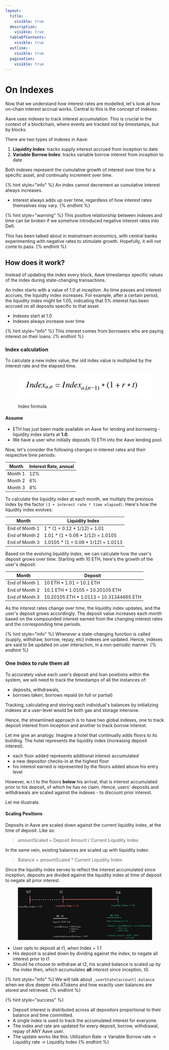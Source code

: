 ```yaml
---
layout:
  title:
    visible: true
  description:
    visible: true
  tableOfContents:
    visible: true
  outline:
    visible: true
  pagination:
    visible: true
---
```


# On Indexes

Now that we understand how interest rates are modelled, let's look at how on-chain interest accrual works. Central to this is the concept of indexes.

Aave uses indexes to track interest accumulation. This is crucial in the context of a blockchain, where events are tracked not by timestamps, but by blocks.

There are two types of indexes in Aave:

1. **Liquidity Index**: tracks supply interest accrued from inception to date
2. **Variable Borrow Index**: tracks variable borrow interest from inception to date

Both indexes represent the cumulative growth of interest over time for a specific asset, and continually increment over time.

{% hint style="info" %}
An index cannot decrement as cumulative interest always increases.&#x20;

* Interest always adds up over time, regardless of how interest rates themselves may vary.&#x20;
{% endhint %}

{% hint style="warning" %}
This positive relationship between indexes and time can be broken if we somehow introduced negative interest rates into Defi.&#x20;

This has been talked about in mainstream economics, with central banks experimenting with negative rates to stimulate growth. Hopefully, it will not come to pass.&#x20;
{% endhint %}

## How does it work?&#x20;

Instead of updating the index every block, Aave timestamps specific values of the index during state-changing transactions.

An index starts with a value of 1.0 at inception. As time passes and interest accrues, the liquidity index increases. For example, after a certain period, the liquidity index might be 1.05, indicating that 5% interest has been accrued on all deposits specific to that asset.

* Indexes start at 1.0
* Indexes always increase over time

{% hint style="info" %}
This interest comes from borrowers who are paying interest on their loans.
{% endhint %}

### Index calculation

To calculate a new index value, the old index value is multiplied by the interest rate and the elapsed time.&#x20;

<figure><img src="../.gitbook/assets/image (314).png" alt="" width="420"><figcaption><p>Index formula</p></figcaption></figure>

#### **Assume**&#x20;

* ETH has just been made available on Aave for lending and borrowing - liquidity index starts at  **1.0**.&#x20;
* We have a user who initially deposits 10 ETH into the Aave lending pool.&#x20;

Now, let's consider the following changes in interest rates and their respective time periods:

| Month   | Interest Rate, annual |
| ------- | --------------------- |
| Month 1 | 12%                   |
| Month 2 | 6%                    |
| Month 3 | 8%                    |

To calculate the liquidity index at each month, we multiply the previous index by the factor `(1 + interest rate * time elapsed)`. Here's how the liquidity index evolves:

| Month          | Liquidity Index                       |
| -------------- | ------------------------------------- |
| End of Month 1 | 1 \* (1 + 0.12 \* 1/12) = 1.01        |
| End of Month 2 | 1.01 \* (1 + 0.06 \* 1/12) = 1.0105   |
| End of Month 3 | 1.0105 \* (1 + 0.08 \* 1/12) = 1.0113 |

Based on the evolving liquidity index, we can calculate how the user's deposit grows over time. Starting with 10 ETH, here's the growth of the user's deposit:

| Month          | Deposit                                  |
| -------------- | ---------------------------------------- |
| End of Month 1 | 10 ETH \* 1.01 = 10.1 ETH                |
| End of Month 2 | 10.1 ETH \* 1.0105 = 10.20105 ETH        |
| End of Month 3 | 10.20105 ETH \* 1.0113 = 10.31344665 ETH |

As the interest rates change over time, the liquidity index updates, and the user's deposit grows accordingly. The deposit value increases each month based on the compounded interest earned from the changing interest rates and the corresponding time periods.

{% hint style="info" %}
Whenever a state-changing function is called (supply, withdraw, borrow, repay, etc) indexes are updated. Hence, indexes are said to be updated on user interaction, in a non-periodic manner.&#x20;
{% endhint %}

### One Index to rule them all&#x20;

To accurately value each user's deposit and loan positions within the system, we will need to track the timestamps of all the instances of:

* deposits, withdrawals,&#x20;
* borrows taken, borrows repaid (in full or partial)

Tracking, calculating and storing each individual's balances by initializing indexes at a user-level would be both gas and storage intensive.&#x20;

Hence, the streamlined approach is to have two global indexes, one to track deposit interest from inception and another to track borrow interest.&#x20;

Let me give an analogy. Imagine a hotel that continually adds floors to its building. The hotel represents the liquidity index (increasing deposit interest).

* each floor added represents additional interest accumulated&#x20;
* a new depositor checks-in at the highest floor&#x20;
* his interest earned is represented by the floors added above his entry level

However, w.r.t to the floors **below** his arrival, that is interest accumulated prior to his deposit, of which he has no claim. Hence, users' deposits and withdrawals are scaled against the indexes - to discount prior interest.&#x20;

Let me illustrate.

#### Scaling Positions

Deposits in Aave are scaled down against the current liquidity index, at the time of deposit. Like so:

> amountScaled = Deposit Amount / Current Liquidity Index

In the same vein, existing balances are scaled up with liquidity index:

> Balance = amountScaled \* Current Liquidity Index

Since the liquidity index serves to reflect the interest accumulated since inception, deposits are divided against the liquidity index at time of deposit to negate all prior interest.

<figure><img src="../.gitbook/assets/image (174).png" alt=""><figcaption></figcaption></figure>

* User opts to deposit at t1, when Index = 1.1
* His deposit is scaled down by dividing against the index, to negate all interest prior to t1
* Should he choose to withdraw at t2, his scaled balance is scaled up by the index then, which accumulates **all** interest since inception, t0.

{% hint style="info" %}
We will talk about `_userState[account].balance` when we dive deeper into ATokens and how exactly user balances are stored and retrieved.&#x20;
{% endhint %}

{% hint style="success" %}
* Deposit interest is distributed across all depositors proportional to their balance and time committed.&#x20;
* A single index is used to track the accumulated interest for everyone.&#x20;
* The index and rate are updated for every deposit, borrow, withdrawal, repay of ANY Aave user.&#x20;
* The update works like this: Utilization Rate -> Variable Borrow rate -> Liquidity rate -> Liquidity Index
{% endhint %}
